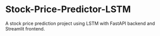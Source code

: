 # Stock-Price-Predictor-LSTM
A stock price prediction project using LSTM with FastAPI backend and Streamlit frontend.
